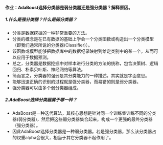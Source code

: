 #### 作业：AdaBoost选择分类器是弱分类器还是强分类器？解释原因。
##### 1.什么是强分类器？什么是弱分类器？
- 分类是数据挖掘的一种非常重要的方法。
- 分类的概念是在已有数据的基础上学会一个分类函数或构造出一个分类模型（即我们通常所说的分类器(Classifier)）。
- 该函数或模型能够把数据库中的数据纪录映射到给定类别中的某一个，从而可以应用于数据预测。
- 总之，分类器是数据挖掘中对样本进行分类的方法的统称，包含决策树、逻辑回归、朴素贝叶斯、神经网络等算法。
- 简而言之，分类器的强弱是其分类能力的一种描述。其实就是字面意思。
- 能够迅速正确的识别的过程就是强分类器，而易错的则是弱分类器。
- 强分类器可以由多个弱分类器组成。
##### 2.AdaBoost选择分类器属于哪一种？
- AdaBoost是一种迭代算法，其核心思想是针对同一个训练集训练不同的分类器(弱分类器)，然后把这些弱分类器集合起来，构成一个更强的最终分类器（强分类器）。
- 因此AdaBoost选择分类器是一种弱分类器。若是强分类器，那么该分类器占的权重alpha会很大，相当于其它分类器不起作用了。
